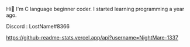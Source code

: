 Hi👋
I'm C language beginner coder.
I started learning programming a year ago.

Discord : LostName#8366

https://github-readme-stats.vercel.app/api?username=NightMare-1337
